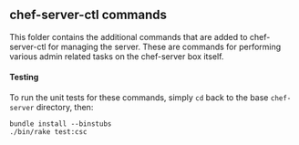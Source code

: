 ## chef-server-ctl commands

This folder contains the additional commands that are added to chef-server-ctl for managing the server. These are commands for performing various admin related tasks on the chef-server box itself.

#### Testing

To run the unit tests for these commands, simply `cd` back to the base `chef-server` directory, then:

```
bundle install --binstubs
./bin/rake test:csc
```

